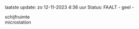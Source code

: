 laatste update: 
zo 12-11-2023  4:36   uur 
Status: FAALT - geel - 
<div class="service Y">schijfruimte</div><div class="service R">microstation</div>